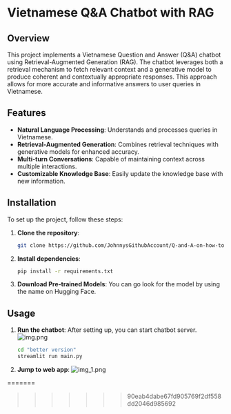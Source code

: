 # Vietnamese Q&A Chatbot with RAG

## Overview

This project implements a Vietnamese Question and Answer (Q&A) chatbot using Retrieval-Augmented Generation (RAG). 
The chatbot leverages both a retrieval mechanism to fetch relevant context and a generative model to produce coherent and contextually appropriate responses. This approach allows for more accurate and informative answers to user queries in Vietnamese.

## Features

- **Natural Language Processing**: Understands and processes queries in Vietnamese.
- **Retrieval-Augmented Generation**: Combines retrieval techniques with generative models for enhanced accuracy.
- **Multi-turn Conversations**: Capable of maintaining context across multiple interactions.
- **Customizable Knowledge Base**: Easily update the knowledge base with new information.

## Installation

To set up the project, follow these steps:

1. **Clone the repository**:
   ```bash
   git clone https://github.com/JohnnysGithubAccount/Q-and-A-on-how-to-write-a-research-paper.git

2. **Install dependencies**:
   ```bash
   pip install -r requirements.txt

3. **Download Pre-trained Models**:
    You can go look for the model by using the name on Hugging Face.

## Usage

1. **Run the chatbot**:
    After setting up, you can start chatbot server.
    ![img.png](img.png)
    ```bash
   cd "better version"
   streamlit run main.py


2. **Jump to web app**:
    ![img_1.png](img_1.png)
   
=======
>>>>>>> 90eab4dabe67fd905769f2df558dd2046d985692
